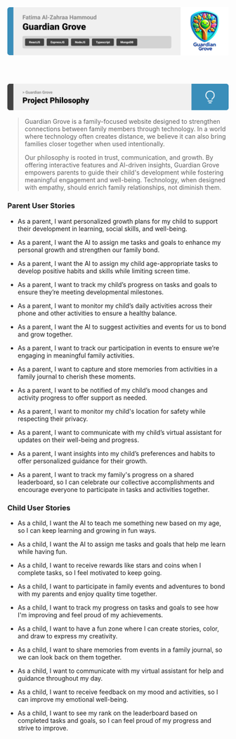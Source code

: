 <img src="./readme/title1.svg"/>

<br><br>

<!-- project philosophy -->
<img src="./readme/title2.svg"/>

> Guardian Grove is a family-focused website designed to strengthen connections between family members through technology. In a world where technology often creates distance, we believe it can also bring families closer together when used intentionally.
>
>Our philosophy is rooted in trust, communication, and growth. By offering interactive features and AI-driven insights, Guardian Grove empowers parents to guide their child's development while fostering meaningful engagement and well-being. Technology, when designed with empathy, should enrich family relationships, not diminish them.

### Parent User Stories

- As a parent, I want personalized growth plans for my child to support their development in learning, social skills, and well-being.

- As a parent, I want the AI to assign me tasks and goals to enhance my personal growth and strengthen our family bond.

- As a parent, I want the AI to assign my child age-appropriate tasks to develop positive habits and skills while limiting screen time.

- As a parent, I want to track my child’s progress on tasks and goals to ensure they’re meeting developmental milestones.

- As a parent, I want to monitor my child’s daily activities across their phone and other activities to ensure a healthy balance.

- As a parent, I want the AI to suggest activities and events for us to bond and grow together.

- As a parent, I want to track our participation in events to ensure we’re engaging in meaningful family activities.

- As a parent, I want to capture and store memories from activities in a family journal to cherish these moments.

- As a parent, I want to be notified of my child’s mood changes and activity progress to offer support as needed.

- As a parent, I want to monitor my child's location for safety while respecting their privacy.

- As a parent, I want to communicate with my child’s virtual assistant for updates on their well-being and progress.

- As a parent, I want insights into my child’s preferences and habits to offer personalized guidance for their growth.

- As a parent, I want to track my family's progress on a shared leaderboard, so I can celebrate our collective accomplishments and encourage everyone to participate in tasks and activities together.

### Child User Stories

- As a child, I want the AI to teach me something new based on my age, so I can keep learning and growing in fun ways.

- As a child, I want the AI to assign me tasks and goals that help me learn while having fun.
- As a child, I want to receive rewards like stars and coins when I complete tasks, so I feel motivated to keep going.

- As a child, I want to participate in family events and adventures to bond with my parents and enjoy quality time together.

- As a child, I want to track my progress on tasks and goals to see how I'm improving and feel proud of my achievements.

- As a child, I want to have a fun zone where I can create stories, color, and draw to express my creativity.

- As a child, I want to share memories from events in a family journal, so we can look back on them together.

- As a child, I want to communicate with my virtual assistant for help and guidance throughout my day.

- As a child, I want to receive feedback on my mood and activities, so I can improve my emotional well-being.

- As a child, I want to see my rank on the leaderboard based on completed tasks and goals, so I can feel proud of my progress and strive to improve.
